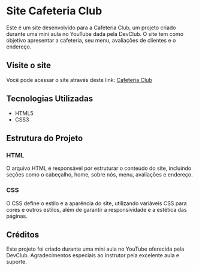 # Site Cafeteria Club

Este é um site desenvolvido para a Cafeteria Club, um projeto criado durante uma mini aula no YouTube dada pela DevClub. O site tem como objetivo apresentar a cafeteria, seu menu, avaliações de clientes e o endereço.

## Visite o site

Você pode acessar o site através deste link: [Cafeteria Club](https://site-cafeteria-club-portfolio.netlify.app/)

## Tecnologias Utilizadas

- HTML5
- CSS3

## Estrutura do Projeto

### HTML

O arquivo HTML é responsável por estruturar o conteúdo do site, incluindo seções como o cabeçalho, home, sobre nós, menu, avaliações e endereço.

### CSS

O CSS define o estilo e a aparência do site, utilizando variáveis CSS para cores e outros estilos, além de garantir a responsividade e a estética das páginas.

## Créditos

Este projeto foi criado durante uma mini aula no YouTube oferecida pela DevClub. Agradecimentos especiais ao instrutor pela excelente aula e suporte.
